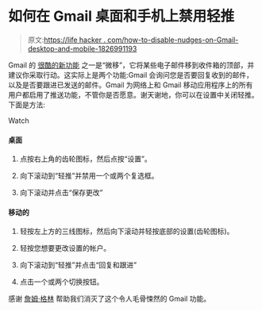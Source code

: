 # 如何在 Gmail 桌面和手机上禁用轻推

> 原文:[https://life hacker . com/how-to-disable-nudges-on-Gmail-desktop-and-mobile-1826991193](https://lifehacker.com/how-to-disable-nudges-on-gmail-desktop-and-mobile-1826991193)

Gmail 的 [很酷的新功能](https://lifehacker.com/here-are-the-major-new-features-google-added-to-gmail-t-1825522973#_ga=2.139986427.972888801.1529329488-3846207152.1521480874) 之一是“微移”，它将某些电子邮件移到收件箱的顶部，并建议你采取行动。这实际上是两个功能:Gmail 会询问您是否要回复收到的邮件，以及是否要跟进已发送的邮件。Gmail 为网络上和 Gmail 移动应用程序上的所有用户都启用了推送功能，不管你是否愿意。谢天谢地，你可以在设置中关闭轻推。下面是方法:

Watch

#### 桌面

1.  点按右上角的齿轮图标，然后点按“设置”。
2.  向下滚动到“轻推”并禁用一个或两个复选框。

3.  向下滚动并点击“保存更改”

#### 移动的

1.  轻按左上方的三线图标，然后向下滚动并轻按底部的设置(齿轮图标)。
2.  轻按您想要更改设置的帐户。

3.  向下滚动到“轻推”并点击“回复和跟进”
4.  点击一个或两个切换按钮。

感谢 [詹姆·格林](https://twitter.com/jaimealyse/status/1009479984925302784) 帮助我们消灭了这个令人毛骨悚然的 Gmail 功能。